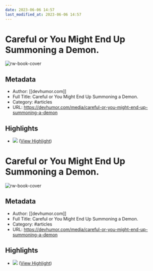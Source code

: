```yaml
---
date: 2023-06-06 14:57
last_modified_at: 2023-06-06 14:57
---
```

# Careful or You Might End Up Summoning a Demon.

![rw-book-cover](https://devhumor.com/content/uploads/images/March2022/programming_vs_demons.jpg)

## Metadata
- Author: [[devhumor.com]]
- Full Title: Careful or You Might End Up Summoning a Demon.
- Category: #articles
- URL: https://devhumor.com/media/careful-or-you-might-end-up-summoning-a-demon

## Highlights
- ![](https://devhumor.com/content/uploads/avatars/mascota.jpeg) ([View Highlight](https://read.readwise.io/read/01h1sp1f982m6dpptchm9hyaa0))
# Careful or You Might End Up Summoning a Demon.

![rw-book-cover](https://devhumor.com/content/uploads/images/March2022/programming_vs_demons.jpg)

## Metadata
- Author: [[devhumor.com]]
- Full Title: Careful or You Might End Up Summoning a Demon.
- Category: #articles
- URL: https://devhumor.com/media/careful-or-you-might-end-up-summoning-a-demon

## Highlights
- ![](https://devhumor.com/content/uploads/avatars/mascota.jpeg) ([View Highlight](https://read.readwise.io/read/01h1sp1f982m6dpptchm9hyaa0))
